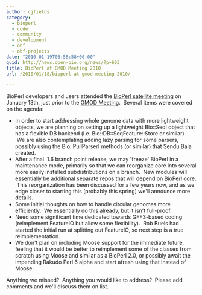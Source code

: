 ```yaml
---
author: cjfields
category:
  - bioperl
  - code
  - community
  - development
  - obf
  - obf-projects
date: "2010-01-19T03:58:58+00:00"
guid: http://news.open-bio.org/news/?p=603
title: BioPerl at GMOD Meeting 2010
url: /2010/01/18/bioperl-at-gmod-meeting-2010/

---
```

BioPerl developers and users attended the [BioPerl satellite meeting](http://www.bioperl.org/wiki/GMOD_2010_Meeting) on January 13th, just prior to the [GMOD Meeting](http://gmod.org/wiki/January_2010_GMOD_Meeting).  Several items were covered on the agenda:

- In order to start addressing whole genome data with more lightweight objects, we are planning on setting up a lightweight Bio::SeqI object that has a flexible DB backend (i.e. Bio::DB::SeqFeature::Store or similar).  We are also contemplating adding lazy parsing for some parsers, possibly using the Bio::PullParserI methods (or similar) that Sendu Bala created.
- After a final  1.6 branch point release, we may 'freeze' BioPerl in a maintenance mode, primarily so that we can reorganize core into several more easily installed subdistributions on a branch.  New modules will essentially be additional separate repos that will depend on BioPerl core.  This reorganization has been discussed for a few years now, and as we edge closer to starting this (probably this spring) we'll announce more details.
- Some initial thoughts on how to handle circular genomes more efficiently.  We essentially do this already, but it isn't full-proof.
- Need some significant time dedicated towards GFF3-based coding (reimplement FeatureIO but allow some flexibility).  Rob Buels had started the initial run at splitting out FeatureIO, so next step is a true reimplementation.
- We don't plan on including Moose support for the immediate future, feeling that it would be better to reimplement some of the classes from scratch using Moose and similar as a BioPerl 2.0, or possibly await the impending Rakudo Perl 6 alpha and start afresh using that instead of Moose.

Anything we missed?  Anything you would like to address?  Please add comments and we'll discuss them on list.
